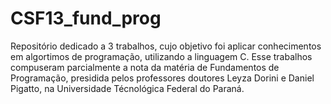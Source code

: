 # CSF13_fund_prog
Repositório dedicado a 3 trabalhos, cujo objetivo foi aplicar conhecimentos em algortimos de programação, utilizando a linguagem C. Esse trabalhos compuseram parcialmente a nota da matéria de Fundamentos de Programação, presidida pelos professores doutores Leyza Dorini e Daniel Pigatto, na Universidade Técnológica Federal do Paraná.
